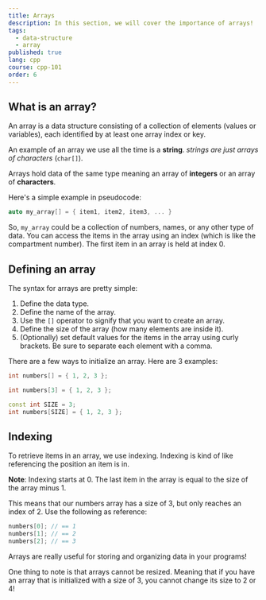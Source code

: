 ```yaml
---
title: Arrays
description: In this section, we will cover the importance of arrays!
tags:
  - data-structure
  - array
published: true
lang: cpp
course: cpp-101
order: 6
---
```


## What is an array?
An array is a data structure consisting of a collection of elements (values or variables), each identified by at least one array index or key.

An example of an array we use all the time is a **string**. _strings are just arrays of characters_ (`char[]`).

Arrays hold data of the same type meaning an array of **integers** or an array of **characters**.

Here's a simple example in pseudocode:

```cpp
auto my_array[] = { item1, item2, item3, ... }
```

So, `my_array` could be a collection of numbers, names, or any other type of data. You can access the items in the array using an index (which is like the compartment number). The first item in an array is held at index 0.

## Defining an array
The syntax for arrays are pretty simple:
1. Define the data type.
2. Define the name of the array.
3. Use the `[]` operator to signify that you want to create an array.
4. Define the size of the array (how many elements are inside it).
5. (Optionally) set default values for the items in the array using curly brackets. Be sure to separate each element with a comma.

There are a few ways to initialize an array. Here are 3 examples:
```cpp
int numbers[] = { 1, 2, 3 };
```
```cpp
int numbers[3] = { 1, 2, 3 };
```
```cpp
const int SIZE = 3;
int numbers[SIZE] = { 1, 2, 3 };
```

## Indexing
To retrieve items in an array, we use indexing. Indexing is kind of like referencing the position an item is in.

**Note**: Indexing starts at 0. The last item in the array is equal to the size of the array minus 1.

This means that our numbers array has a size of 3, but only reaches an index of 2. Use the following as reference:

```cpp
numbers[0]; // == 1
numbers[1]; // == 2
numbers[2]; // == 3
```

Arrays are really useful for storing and organizing data in your programs!

One thing to note is that arrays cannot be resized. Meaning that if you have an array that is initialized with a size of 3, you cannot change its size to 2 or 4!
